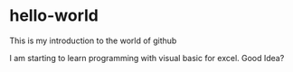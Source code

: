 # hello-world
This is my introduction to the world of github

I am starting to learn programming with visual basic for excel. 
Good Idea?
